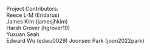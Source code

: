 Project Contributors:   
Reece L-M (Eridarus)  
James Kim (jamesjhkim)  
Harsh Grover (hgrover19)  
Yuxuan Seah  
Edward Wu (edwu0029)
Joonseo Park (joon2022park)